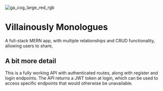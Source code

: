 
![ga_cog_large_red_rgb](https://cloud.githubusercontent.com/assets/40461/8183776/469f976e-1432-11e5-8199-6ac91363302b.png)

# Villainously Monologues

A full-stack MERN app, with multiple relationships and CRUD functionality, allowing users to share, 

## A bit more detail

This is a fully working API with authenticated routes, along with register and login endpoints. The API returns a JWT token at login, which can be used to access specific endpoints that would otherwise be unavailable.
